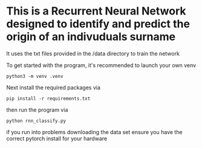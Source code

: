 # This is a Recurrent Neural Network designed to identify and predict the origin of an indivuduals surname

It uses the txt files provided in the /data directory to train the network

To get started with the program, it's recommended to launch your own venv

```
python3 -m venv .venv
```

Next install the required packages via

```
pip install -r requirements.txt
```

then run the program via

```
python rnn_classify.py
```

if you run into problems downloading the data set ensure you have
the correct pytorch install for your hardware
